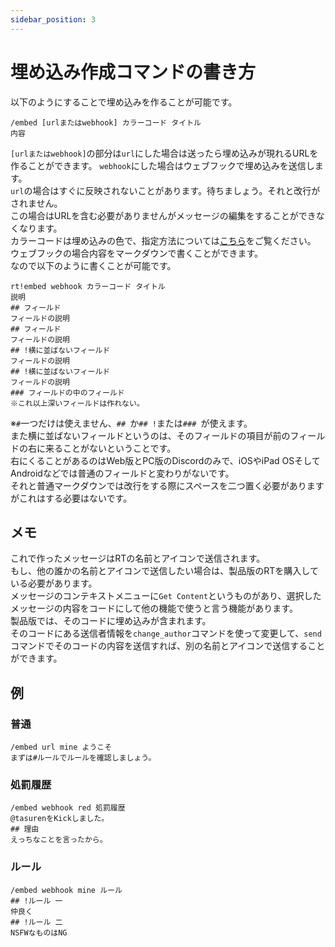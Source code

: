 ```yaml
---
sidebar_position: 3
---
```


# 埋め込み作成コマンドの書き方
以下のようにすることで埋め込みを作ることが可能です。
```
/embed [urlまたはwebhook] カラーコード タイトル
内容
```
`[urlまたはwebhook]`の部分は`url`にした場合は送ったら埋め込みが現れるURLを作ることができます。
`webhook`にした場合はウェブフックで埋め込みを送信します。  
`url`の場合はすぐに反映されないことがあります。待ちましょう。それと改行がされません。  
この場合はURLを含む必要がありませんがメッセージの編集をすることができなくなります。  
カラーコードは埋め込みの色で、指定方法については[こちら](./color)をご覧ください。  
ウェブフックの場合内容をマークダウンで書くことができます。  
なので以下のように書くことが可能です。
```
rt!embed webhook カラーコード タイトル
説明
## フィールド
フィールドの説明
## フィールド
フィールドの説明
## !横に並ばないフィールド
フィールドの説明
## !横に並ばないフィールド
フィールドの説明
### フィールドの中のフィールド
※これ以上深いフィールドは作れない。
```
※`#`一つだけは使えません、`## `か`## !`または`### `が使えます。  
また横に並ばないフィールドというのは、そのフィールドの項目が前のフィールドの右に来ることがないということです。  
右にくることがあるのはWeb版とPC版のDiscordのみで、iOSやiPad OSそしてAndroidなどでは普通のフィールドと変わりがないです。  
それと普通マークダウンでは改行をする際にスペースを二つ置く必要がありますがこれはする必要はないです。

## メモ
これで作ったメッセージはRTの名前とアイコンで送信されます。  
もし、他の誰かの名前とアイコンで送信したい場合は、製品版のRTを購入している必要があります。  
メッセージのコンテキストメニューに`Get Content`というものがあり、選択したメッセージの内容をコードにして他の機能で使うと言う機能があります。  
製品版では、そのコードに埋め込みが含まれます。  
そのコードにある送信者情報を`change_author`コマンドを使って変更して、`send`コマンドでそのコードの内容を送信すれば、別の名前とアイコンで送信することができます。

## 例
### 普通
```
/embed url mine ようこそ
まずは#ルールでルールを確認しましょう。
```
### 処罰履歴
```
/embed webhook red 処罰履歴
@tasurenをKickしました。
## 理由
えっちなことを言ったから。
```
### ルール
```
/embed webhook mine ルール
## !ルール 一
仲良く
## !ルール 二
NSFWなものはNG
```